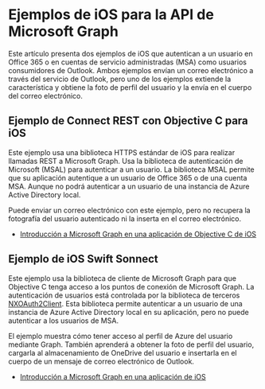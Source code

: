 # <a name="ios-samples-for-the-microsoft-graph-api"></a>Ejemplos de iOS para la API de Microsoft Graph
Este artículo presenta dos ejemplos de iOS que autentican a un usuario en Office 365 o en cuentas de servicio administradas (MSA) como usuarios consumidores de Outlook. Ambos ejemplos envían un correo electrónico a través del servicio de Outlook, pero uno de los ejemplos extiende la característica y obtiene la foto de perfil del usuario y la envía en el cuerpo del correo electrónico.

## <a name="ios-objective-c-connect-rest-sample"></a>Ejemplo de Connect REST con Objective C para iOS
Este ejemplo usa una biblioteca HTTPS estándar de iOS para realizar llamadas REST a Microsoft Graph. Usa la biblioteca de autenticación de Microsoft (MSAL) para autenticar a un usuario. La biblioteca MSAL permite que su aplicación autentique a un usuario de Office 365 o de una cuenta MSA. Aunque no podrá autenticar a un usuario de una instancia de Azure Active Directory local.

Puede enviar un correo electrónico con este ejemplo, pero no recupera la fotografía del usuario autenticado ni la inserta en el correo electrónico.

- [Introducción a Microsoft Graph en una aplicación de Objective C de iOS](ios_objectivec.md)

## <a name="ios-swift-sonnect-sample"></a>Ejemplo de iOS Swift Sonnect
Este ejemplo usa la biblioteca de cliente de Microsoft Graph para que Objective C tenga acceso a los puntos de conexión de Microsoft Graph. La autenticación de usuarios está controlada por la biblioteca de terceros [NXOAuth2Client](https://github.com/nxtbgthng/OAuth2Client). Esta biblioteca permite autenticar a un usuario de una instancia de Azure Active Directory local en su aplicación, pero no puede autenticar a los usuarios de MSA.

El ejemplo muestra cómo tener acceso al perfil de Azure del usuario mediante Graph. También aprenderá a obtener la foto de perfil del usuario, cargarla al almacenamiento de OneDrive del usuario e insertarla en el cuerpo de un mensaje de correo electrónico de Outlook.

- [Introducción a Microsoft Graph en una aplicación de iOS](ios_swift.md)